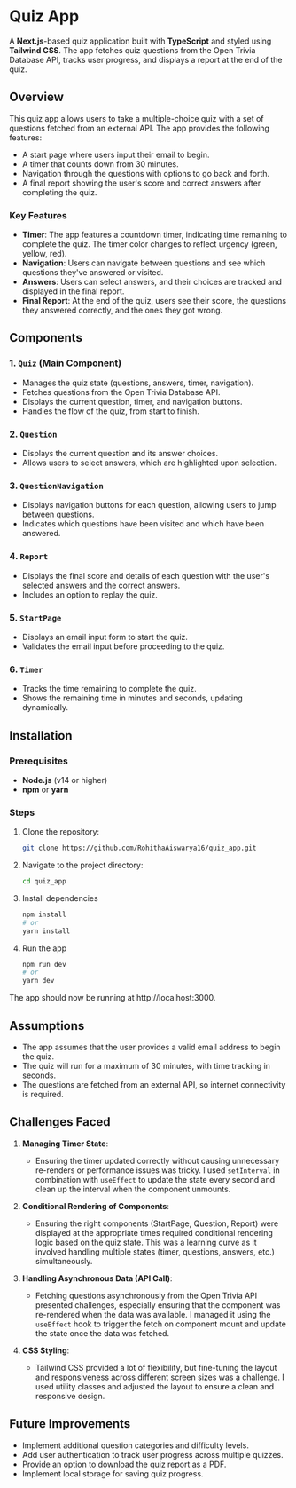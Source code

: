 # Quiz App

A **Next.js**-based quiz application built with **TypeScript** and styled using **Tailwind CSS**. The app fetches quiz questions from the Open Trivia Database API, tracks user progress, and displays a report at the end of the quiz.

## Overview

This quiz app allows users to take a multiple-choice quiz with a set of questions fetched from an external API. The app provides the following features:
- A start page where users input their email to begin.
- A timer that counts down from 30 minutes.
- Navigation through the questions with options to go back and forth.
- A final report showing the user's score and correct answers after completing the quiz.

### Key Features
- **Timer**: The app features a countdown timer, indicating time remaining to complete the quiz. The timer color changes to reflect urgency (green, yellow, red).
- **Navigation**: Users can navigate between questions and see which questions they've answered or visited.
- **Answers**: Users can select answers, and their choices are tracked and displayed in the final report.
- **Final Report**: At the end of the quiz, users see their score, the questions they answered correctly, and the ones they got wrong.

## Components

### 1. **`Quiz` (Main Component)**
   - Manages the quiz state (questions, answers, timer, navigation).
   - Fetches questions from the Open Trivia Database API.
   - Displays the current question, timer, and navigation buttons.
   - Handles the flow of the quiz, from start to finish.

### 2. **`Question`**
   - Displays the current question and its answer choices.
   - Allows users to select answers, which are highlighted upon selection.

### 3. **`QuestionNavigation`**
   - Displays navigation buttons for each question, allowing users to jump between questions.
   - Indicates which questions have been visited and which have been answered.

### 4. **`Report`**
   - Displays the final score and details of each question with the user's selected answers and the correct answers.
   - Includes an option to replay the quiz.

### 5. **`StartPage`**
   - Displays an email input form to start the quiz.
   - Validates the email input before proceeding to the quiz.

### 6. **`Timer`**
   - Tracks the time remaining to complete the quiz.
   - Shows the remaining time in minutes and seconds, updating dynamically.

## Installation

### Prerequisites

- **Node.js** (v14 or higher)
- **npm** or **yarn**

### Steps

1. Clone the repository:
   ```bash
   git clone https://github.com/RohithaAiswarya16/quiz_app.git
   ```
2. Navigate to the project directory:
   ```bash
   cd quiz_app
   ```
3. Install dependencies
   ```bash
   npm install
   # or
   yarn install
   ```
4. Run the app
   ```bash
   npm run dev
   # or
   yarn dev
   ```
The app should now be running at http://localhost:3000.

## Assumptions

- The app assumes that the user provides a valid email address to begin the quiz.
- The quiz will run for a maximum of 30 minutes, with time tracking in seconds.
- The questions are fetched from an external API, so internet connectivity is required.

## Challenges Faced

1. **Managing Timer State**:
   - Ensuring the timer updated correctly without causing unnecessary re-renders or performance issues was tricky. I used `setInterval` in combination with `useEffect` to update the state every second and clean up the interval when the component unmounts.

2. **Conditional Rendering of Components**:
   - Ensuring the right components (StartPage, Question, Report) were displayed at the appropriate times required conditional rendering logic based on the quiz state. This was a learning curve as it involved handling multiple states (timer, questions, answers, etc.) simultaneously.

3. **Handling Asynchronous Data (API Call)**:
   - Fetching questions asynchronously from the Open Trivia API presented challenges, especially ensuring that the component was re-rendered when the data was available. I managed it using the `useEffect` hook to trigger the fetch on component mount and update the state once the data was fetched.

4. **CSS Styling**:
   - Tailwind CSS provided a lot of flexibility, but fine-tuning the layout and responsiveness across different screen sizes was a challenge. I used utility classes and adjusted the layout to ensure a clean and responsive design.

## Future Improvements

- Implement additional question categories and difficulty levels.
- Add user authentication to track user progress across multiple quizzes.
- Provide an option to download the quiz report as a PDF.
- Implement local storage for saving quiz progress.

